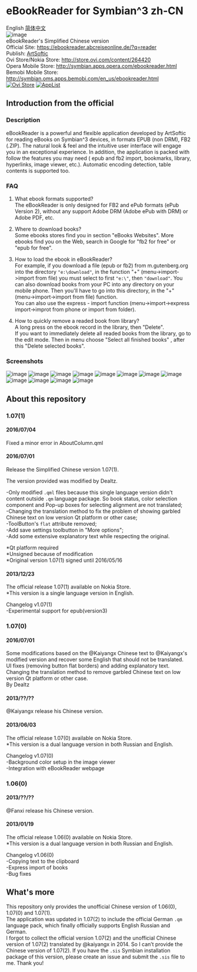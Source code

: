 # eBookReader for Symbian^3 zh-CN
English [简体中文](./README_zh-CN.md)   
![image](./Screenshots/Entry01.png)   
eBookReader's Simplified Chinese version   
Official Site: https://ebookreader.abcreiseonline.de/?q=reader   
Publish: [ArtSoftic](https://ebookreader.abcreiseonline.de)   
Ovi Store/Nokia Store: http://store.ovi.com/content/264420   
Opera Mobile Store: http://symbian.apps.opera.com/ebookreader.html   
Bemobi Mobile Store: http://symbian.oms.apps.bemobi.com/en_us/ebookreader.html   
[![Ovi Store](./Screenshots/Nokia%20N8-00_024.jpg)](http://symbian.oms.apps.bemobi.com/en_us/ebookreader.html)
[![AppList](https://applist.schumi1331.de/images/badge.png)](https://applist.schumi1331.de/content/82)
## Introduction from the official
### Description
eBookReader is a powerful and flexible application developed by ArtSoftic for reading eBooks on Symbian^3 devices, in formats EPUB (non DRM), FB2 (.ZIP). The natural look &amp; feel and the intuitive user interface will engage you in an exceptional experience. In addition, the application is packed with follow the features you may need ( epub and fb2 import, bookmarks, library, hyperlinks, image viewer, etc.). Automatic encoding detection, table contents is supported too.
### FAQ
1. What ebook formats supported?   
The eBookReader is only designed for FB2 and ePub formats (ePub Version 2), without any support Adobe DRM (Adobe ePub with DRM) or Adobe PDF, etc.

2. Where to download books?   
Some ebooks stores find you in section "eBooks Websites".
More ebooks find you on the Web, search in Google for "fb2 for free" or "epub for free".

3. How to load the ebook in eBookReader?   
For example, if you download a file (epub or fb2) from m.gutenberg.org into the directory `"e:\download"`, in the function "+" (menu->import->import from file) you must select to first `"e:\"`, then `"download"`. You can also download books from your PC into any directory on your mobile phone. Then you'll have to go into this directory, in the "+" (menu->import->import from file) function.    
You can also use the express - import function (menu->import->express import->improt from phone or import from folder).

4. How to quickly remove a readed book from library?   
A long press on the ebook record in the library, then "Delete".   
If you want to immediately delete all readed books from the library, go to the edit mode. Then in menu choose "Select all finished books" , after this "Delete selected books".
### Screenshots
![image](./Screenshots/Nokia%20N8-00_027.png)
![image](./Screenshots/Nokia%20N8-00_018.png)
![image](./Screenshots/Nokia%20N8-00_012.png)
![image](./Screenshots/Nokia%20N8-00_028.png)
![image](./Screenshots/Nokia%20N8-00_010.png)
![image](./Screenshots/Nokia%20N8-00_001.png)
![image](./Screenshots/Nokia%20N8-00_007.png)
![image](./Screenshots/Nokia%20N8-00_023.png)
![image](./Screenshots/Nokia%20N8-00_006.png)
![image](./Screenshots/Nokia%20N8-00_030.png)
![image](./Screenshots/Nokia%20N8-00_013.png)
![image](./Screenshots/Nokia%20N8-00_017.png)   
## About this repository
### 1.07(1)
#### 2016/07/04
Fixed a minor error in AboutColumn.qml
#### 2016/07/01
Release the Simplified Chinese version 1.07(1).   

The version provided was modified by Dealtz.   

-Only modified `.qml` files because this single language version didn't content outside `.qm` language package. So book status, color selection component and Pop-up boxes for selecting alignment are not translated;   
-Changing the translation method to fix the problem of showing garbled Chinese text on low version Qt platform or other case;   
-ToolButton's `flat` attribute removed;   
-Add save settings toolbutton in "More options";    
-Add some extensive explanatory text while respecting the original.   

*Qt platform required   
*Unsigned because of modification   
*Original version 1.07(1) signed until 2016/05/16
#### 2013/12/23
The official release 1.07(1) available on Nokia Store.   
*This version is a single language version in English.   

Changelog v1.07(1)   
-Experimental support for epub(version3)
### 1.07(0)
#### 2016/07/01
Some modifications based on the @Kaiyangx Chinese text to @Kaiyangx's modified version and recover some English that should not be translated.   
UI fixes (removing button flat borders) and adding explanatory text.   
Changing the translation method to remove garbled Chinese text on low version Qt platform or other case.   
By Dealtz
#### 2013/??/??
@Kaiyangx release his Chinese version.
#### 2013/06/03
The official release 1.07(0) available on Nokia Store.   
*This version is a dual language version in both Russian and English.   

Changelog v1.07(0)   
-Background color setup in the image viewer   
-Integration with eBookReader webpage
### 1.06(0)
#### 2013/??/??
@Fanxi release his Chinese version.
#### 2013/01/19
The official release 1.06(0) available on Nokia Store.   
*This version is a dual language version in both Russian and English.   

Changelog v1.06(0)   
-Copying text to the clipboard   
-Express import of books   
-Bug fixes
## What's more
This repository only provides the unofficial Chinese version of 1.06(0), 1.07(0) and 1.07(1).   
The application was updated in 1.07(2) to include the official German `.qm` language pack, which finally officially supports English Russian and German.   
I forgot to collect the official version 1.07(2) and the unofficial Chinese version of 1.07(2) translated by @kaiyangx in 2014. So I can’t provide the Chinese version of 1.07(2). If you have the `.sis` Symbian installation package of this version, please create an issue and submit the `.sis` file to me. Thank you!